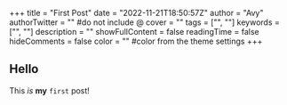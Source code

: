 +++
title = "First Post"
date = "2022-11-21T18:50:57Z"
author = "Avy"
authorTwitter = "" #do not include @
cover = ""
tags = ["", ""]
keywords = ["", ""]
description = ""
showFullContent = false
readingTime = false
hideComments = false
color = "" #color from the theme settings
+++
## Hello
This *is* **my** `first` post!